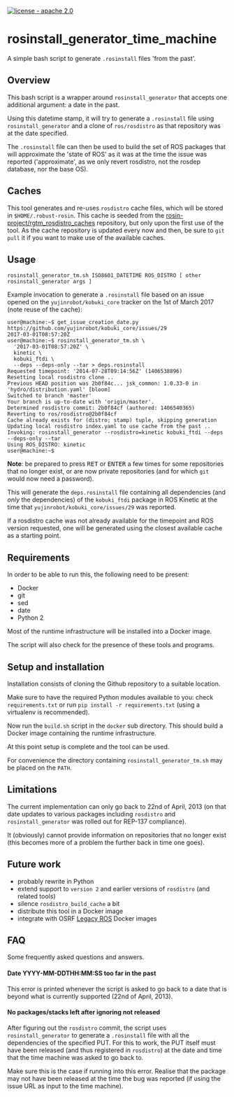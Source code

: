 [![license - apache 2.0](https://img.shields.io/:license-Apache%202.0-yellowgreen.svg)](https://opensource.org/licenses/Apache-2.0)

# rosinstall_generator_time_machine

A simple bash script to generate `.rosinstall` files 'from the past'.


## Overview

This bash script is a wrapper around `rosinstall_generator` that accepts one additional argument: a date in the past.

Using this datetime stamp, it will try to generate a `.rosinstall` file using `rosinstall_generator` and a clone of `ros/rosdistro` as that repository was at the date specified.

The `.rosinstall` file can then be used to build the set of ROS packages that will approximate the 'state of ROS' as it was at the time the issue was reported ('approximate', as we only revert rosdistro, not the rosdep database, nor the base OS).


## Caches

This tool generates and re-uses `rosdistro` cache files, which will be stored in `$HOME/.robust-rosin`.
This cache is seeded from the [rosin-project/rgtm_rosdistro_caches](https://github.com/rosin-project/rgtm_rosdistro_caches) repository, but only upon the first use of the tool.
As the cache repository is updated every now and then, be sure to `git pull` it if you want to make use of the available caches.


## Usage

```
rosinstall_generator_tm.sh ISO8601_DATETIME ROS_DISTRO [ other rosinstall_generator args ]
```

Example invocation to generate a `.rosinstall` file based on an issue opened on the `yujinrobot/kobuki_core` tracker on the 1st of March 2017 (note reuse of the cache):

```shell
user@machine:~$ get_issue_creation_date.py https://github.com/yujinrobot/kobuki_core/issues/29
2017-03-01T08:57:20Z
user@machine:~$ rosinstall_generator_tm.sh \
  '2017-03-01T08:57:20Z' \
  kinetic \
  kobuki_ftdi \
  --deps --deps-only --tar > deps.rosinstall
Requested timepoint: '2014-07-28T09:14:56Z' (1406538896)
Resetting local rosdistro clone ..
Previous HEAD position was 2b0f84c... jsk_common: 1.0.33-0 in 'hydro/distribution.yaml' [bloom]
Switched to branch 'master'
Your branch is up-to-date with 'origin/master'.
Determined rosdistro commit: 2b0f84cf (authored: 1406540365)
Reverting to ros/rosdistro@2b0f84cf
Cache already exists for (distro; stamp) tuple, skipping generation
Updating local rosdistro index.yaml to use cache from the past ..
Invoking: rosinstall_generator --rosdistro=kinetic kobuki_ftdi --deps --deps-only --tar
Using ROS_DISTRO: kinetic
user@machine:~$
```

**Note**: be prepared to press <kbd>RET</kbd> or <kbd>ENTER</kbd> a few times for some repositories that no longer exist, or are now private repositories (and for which `git` would now need a password).

This will generate the `deps.rosinstall` file containing all dependencies (and *only* the dependencies) of the `kobuki_ftdi` package in ROS Kinetic at the time that `yujinrobot/kobuki_core/issues/29` was reported.

If a rosdistro cache was not already available for the timepoint and ROS version requested, one will be generated using the closest available cache as a starting point.


## Requirements

In order to be able to run this, the following need to be present:

 - Docker
 - git
 - sed
 - date
 - Python 2

Most of the runtime infrastructure will be installed into a Docker image.

The script will also check for the presence of these tools and programs.


## Setup and installation

Installation consists of cloning the Github repository to a suitable location.

Make sure to have the required Python modules available to you: check `requirements.txt` or run `pip install -r requirements.txt` (using a virtualenv is recommended).

Now run the `build.sh` script in the `docker` sub directory. This should build a Docker image containing the runtime infrastructure.

At this point setup is complete and the tool can be used.

For convenience the directory containing `rosinstall_generator_tm.sh` may be placed on the `PATH`.


## Limitations

The current implementation can only go back to 22nd of April, 2013 (on that date updates to various packages including `rosdistro` and `rosinstall_generator` was rolled out for REP-137 compliance).

It (obviously) cannot provide information on repositories that no longer exist (this becomes more of a problem the further back in time one goes).


## Future work

 - probably rewrite in Python
 - extend support to `version 2` and earlier versions of `rosdistro` (and related tools)
 - silence `rosdistro_build_cache` a bit
 - distribute this tool in a Docker image
 - integrate with OSRF [Legacy ROS](https://hub.docker.com/r/osrf/ros_legacy/tags/) Docker images

## FAQ

Some frequently asked questions and answers.

#### Date YYYY-MM-DDTHH:MM:SS too far in the past

This error is printed whenever the script is asked to go back to a date that is beyond what is currently supported (22nd of April, 2013).

#### No packages/stacks left after ignoring not released

After figuring out the `rosdistro` commit, the script uses `rosinstall_generator` to generate a `.rosinstall` file with all the dependencies of the specified PUT. For this to work, the PUT itself must have been released (and thus registered in `rosdistro`) at the date and time that the time machine was asked to go back to.

Make sure this is the case if running into this error. Realise that the package may not have been released at the time the bug was reported (if using the issue URL as input to the time machine).
